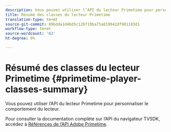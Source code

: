 ```yaml
---
description: Vous pouvez utiliser l’API du lecteur Primetime pour personnaliser le comportement du lecteur.
title: Résumé des classes du lecteur Primetime
translation-type: tm+mt
source-git-commit: 89bdda1d4bd5c126f19ba75a819942df901183d1
workflow-type: tm+mt
source-wordcount: '63'
ht-degree: 0%

---
```



# Résumé des classes du lecteur Primetime {#primetime-player-classes-summary}

Vous pouvez utiliser l’API du lecteur Primetime pour personnaliser le comportement du lecteur.

Pour consulter la documentation complète sur l’API du navigateur TVSDK, accédez à [Références de l’API Adobe Primetime](https://help.adobe.com/en_US/primetime/api/index.html#api-Adobe_Primetime_API_References).
